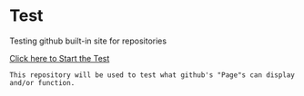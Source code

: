 # Test
Testing github built-in site for repositories
<!DOCTYPE html>
<html lang="en">
<body>
    <a href="index.html">Click here to Start the Test</a>

    This repository will be used to test what github's "Page"s can display and/or function.
</body>
</html>

